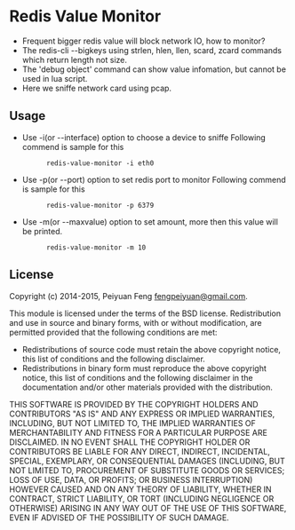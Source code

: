# Redis Value Monitor 

* Frequent bigger redis value will block network IO, how to monitor?
* The redis-cli --bigkeys using strlen, hlen, llen, scard, zcard commands which return length not size.
* The 'debug object' command can show value infomation, but cannot be used in lua script.
* Here we sniffe network card using pcap. 

## Usage

* Use -i(or --interface) option to choose a device to sniffe
  Following commend is sample for this 
	
			redis-value-monitor -i eth0	
* Use -p(or --port) option to set redis port to monitor
  Following commend is sample for this 
	
			redis-value-monitor -p 6379	
* Use -m(or --maxvalue) option to set amount, more then this value will be printed. 

			redis-value-monitor -m 10	

## License

Copyright (c) 2014-2015, Peiyuan Feng <fengpeiyuan@gmail.com>.

This module is licensed under the terms of the BSD license.
Redistribution and use in source and binary forms, with or without
modification, are permitted provided that the following conditions
are met:

* Redistributions of source code must retain the above copyright notice, this list of conditions and the following disclaimer.
* Redistributions in binary form must reproduce the above copyright notice, this list of conditions and the following disclaimer in the documentation and/or other materials provided with the distribution.

THIS SOFTWARE IS PROVIDED BY THE COPYRIGHT HOLDERS AND CONTRIBUTORS
"AS IS" AND ANY EXPRESS OR IMPLIED WARRANTIES, INCLUDING, BUT NOT
LIMITED TO, THE IMPLIED WARRANTIES OF MERCHANTABILITY AND FITNESS FOR
A PARTICULAR PURPOSE ARE DISCLAIMED. IN NO EVENT SHALL THE COPYRIGHT
HOLDER OR CONTRIBUTORS BE LIABLE FOR ANY DIRECT, INDIRECT, INCIDENTAL,
SPECIAL, EXEMPLARY, OR CONSEQUENTIAL DAMAGES (INCLUDING, BUT NOT LIMITED
TO, PROCUREMENT OF SUBSTITUTE GOODS OR SERVICES; LOSS OF USE, DATA, OR
PROFITS; OR BUSINESS INTERRUPTION) HOWEVER CAUSED AND ON ANY THEORY OF
LIABILITY, WHETHER IN CONTRACT, STRICT LIABILITY, OR TORT (INCLUDING
NEGLIGENCE OR OTHERWISE) ARISING IN ANY WAY OUT OF THE USE OF THIS
SOFTWARE, EVEN IF ADVISED OF THE POSSIBILITY OF SUCH DAMAGE.
